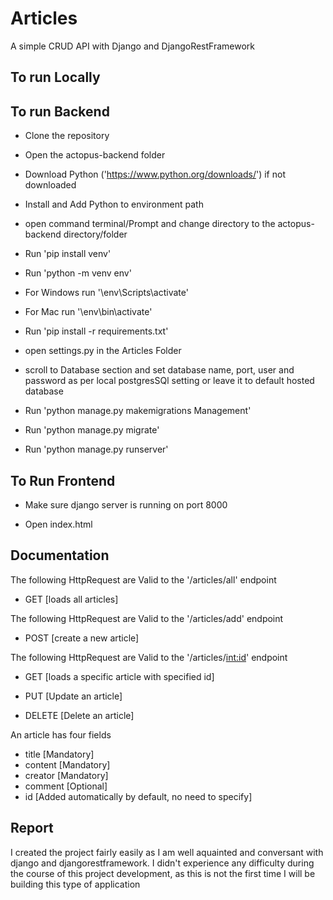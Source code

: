 # Articles

A simple CRUD API with Django and DjangoRestFramework

## To run Locally

## To run Backend

- Clone the repository

- Open the actopus-backend folder

- Download Python ('<https://www.python.org/downloads/>') if not downloaded

- Install and Add Python to environment path

- open command terminal/Prompt and change directory to the actopus-backend directory/folder

- Run 'pip install venv'

- Run 'python -m venv env'

- For Windows run '\env\Scripts\activate'

- For Mac run '\env\bin\activate'

- Run 'pip install -r requirements.txt'

- open settings.py in the Articles Folder

- scroll to Database section and set database name, port, user and password as per local postgresSQl setting or leave it to default hosted database

- Run 'python manage.py makemigrations Management'

- Run 'python manage.py migrate'

- Run 'python manage.py runserver'

## To Run Frontend

- Make sure django server is running on port 8000

- Open index.html

## Documentation

The following HttpRequest are Valid to the '/articles/all' endpoint

- GET [loads all articles]

The following HttpRequest are Valid to the '/articles/add' endpoint

- POST [create a new article]

The following HttpRequest are Valid to the '/articles/<int:id>' endpoint

- GET [loads a specific article with specified id]

- PUT [Update an article]

- DELETE [Delete an article]

An article has four fields

- title [Mandatory]
- content [Mandatory]
- creator [Mandatory]
- comment [Optional]
- id [Added automatically by default, no need to specify]

## Report

I created the project fairly easily as I am well aquainted and conversant with django and djangorestframework. I didn't experience any difficulty during the course of this project development, as this is not the first time I will be building this type of application
